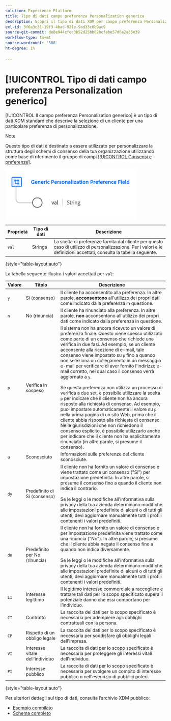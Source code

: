 ```yaml
---
solution: Experience Platform
title: Tipo di dati campo preferenza Personalization generica
description: Scopri il tipo di dati XDM per campo preferenza Personalization generico.
exl-id: 3f6a3c31-19f3-4bad-921e-9ad33c6b9ac9
source-git-commit: de8e944cfec3b52d25bb02bcfebe57d6a2a35e39
workflow-type: tm+mt
source-wordcount: '588'
ht-degree: 1%

---
```


# [!UICONTROL Tipo di dati campo preferenza Personalization generico]

[!UICONTROL Il campo preferenza Personalization generico] è un tipo di dati XDM standard che descrive la selezione di un cliente per una particolare preferenza di personalizzazione.

>[!NOTE]
>
>Questo tipo di dati è destinato a essere utilizzato per personalizzare la struttura degli schemi di consenso della tua organizzazione utilizzando come base di riferimento il gruppo di campi [[!UICONTROL Consensi e preferenze]](../field-groups/profile/consents.md).

![](../images/data-types/personalization-field.png)

| Proprietà | Tipo di dati | Descrizione |
| --- | --- | --- |
| `val` | Stringa | La scelta di preferenze fornita dal cliente per questo caso di utilizzo di personalizzazione. Per i valori e le definizioni accettati, consulta la tabella seguente. |

{style="table-layout:auto"}

La tabella seguente illustra i valori accettati per `val`:

| Valore | Titolo | Descrizione |
| --- | --- | --- |
| `y` | Sì (consenso) | Il cliente ha acconsentito alla preferenza. In altre parole, **acconsentono** all&#39;utilizzo dei propri dati come indicato dalla preferenza in questione. |
| `n` | No (rinuncia) | Il cliente ha rinunciato alla preferenza. In altre parole, **non** acconsentono all&#39;utilizzo dei propri dati come indicato dalla preferenza in questione. |
| `p` | Verifica in sospeso | Il sistema non ha ancora ricevuto un valore di preferenza finale. Questo viene spesso utilizzato come parte di un consenso che richiede una verifica in due fasi. Ad esempio, se un cliente acconsente alla ricezione di e-mail, tale consenso viene impostato su `p` fino a quando non seleziona un collegamento in un messaggio e-mail per verificare di aver fornito l&#39;indirizzo e-mail corretto, nel qual caso il consenso verrà aggiornato a `y`.<br><br>Se questa preferenza non utilizza un processo di verifica a due set, è possibile utilizzare la scelta `p` per indicare che il cliente non ha ancora risposto alla richiesta di consenso. Ad esempio, puoi impostare automaticamente il valore su `p` nella prima pagina di un sito Web, prima che il cliente abbia risposto alla richiesta di consenso. Nelle giurisdizioni che non richiedono il consenso esplicito, è possibile utilizzarlo anche per indicare che il cliente non ha esplicitamente rinunciato (in altre parole, si presume il consenso). |
| `u` | Sconosciuto | Informazioni sulle preferenze del cliente sconosciute. |
| `dy` | Predefinito di Sì (consenso) | Il cliente non ha fornito un valore di consenso e viene trattato come un consenso (&quot;Sì&quot;) per impostazione predefinita. In altre parole, si presume il consenso fino a quando il cliente non indica il contrario.<br><br>Se le leggi o le modifiche all&#39;informativa sulla privacy della tua azienda determinano modifiche alle impostazioni predefinite di alcuni o di tutti gli utenti, devi aggiornare manualmente tutti i profili contenenti i valori predefiniti. |
| `dn` | Predefinito per No (rinuncia) | Il cliente non ha fornito un valore di consenso e per impostazione predefinita viene trattato come una rinuncia (&quot;No&quot;). In altre parole, si presume che il cliente abbia negato il consenso fino a quando non indica diversamente.<br><br>Se le leggi o le modifiche all&#39;informativa sulla privacy della tua azienda determinano modifiche alle impostazioni predefinite di alcuni o di tutti gli utenti, devi aggiornare manualmente tutti i profili contenenti i valori predefiniti. |
| `LI` | Interesse legittimo | Il legittimo interesse commerciale a raccogliere e trattare tali dati per lo scopo specificato supera il potenziale danno che essi comportano per l’individuo. |
| `CT` | Contratto | La raccolta dei dati per lo scopo specificato è necessaria per adempiere agli obblighi contrattuali con la persona. |
| `CP` | Rispetto di un obbligo legale | La raccolta dei dati per lo scopo specificato è necessaria per soddisfare gli obblighi legali dell&#39;impresa. |
| `VI` | Interesse vitale dell&#39;individuo | La raccolta di dati per lo scopo specificato è necessaria per proteggere gli interessi vitali dell&#39;individuo. |
| `PI` | Interesse pubblico | La raccolta di dati per lo scopo specificato è necessaria per svolgere un compito di interesse pubblico o nell&#39;esercizio di pubblici poteri. |

{style="table-layout:auto"}

Per ulteriori dettagli sul tipo di dati, consulta l’archivio XDM pubblico:

* [Esempio compilato](https://github.com/adobe/xdm/blob/master/components/datatypes/consent/personalization-field.example.1.json)
* [Schema completo](https://github.com/adobe/xdm/blob/master/components/datatypes/consent/personalization-field.schema.json)
